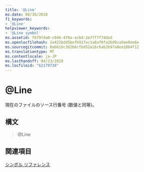 ```yaml
---
title: '@Line'
ms.date: 08/30/2018
f1_keywords:
- '@Line'
helpviewer_keywords:
- '@Line symbol'
ms.assetid: f879fda0-c046-478a-acbd-2e7ff7f7ddad
ms.openlocfilehash: 2a4226dd5befb917ec1a8af0fa2bd9ca9ae0ee6e
ms.sourcegitcommit: 0ab61bc3d2b6cfbd52a16c6ab2b97a8ea1864f12
ms.translationtype: MT
ms.contentlocale: ja-JP
ms.lasthandoff: 04/23/2019
ms.locfileid: "62179738"
---
```

# <a name="line"></a>@Line

現在のファイルのソース行番号 (数値と同等)。

## <a name="syntax"></a>構文

> @Line

## <a name="see-also"></a>関連項目

[シンボル リファレンス](../../assembler/masm/symbols-reference.md)<br/>
